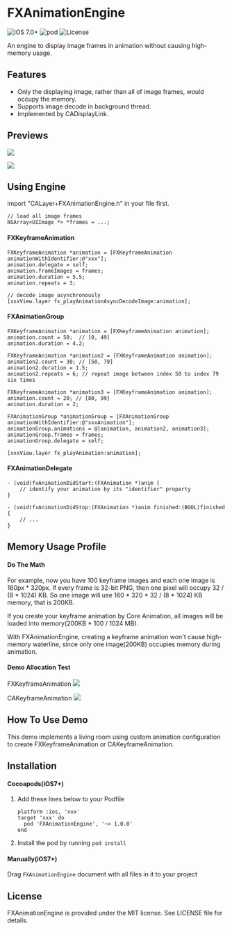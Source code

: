 # FXAnimationEngine

![iOS 7.0+](https://img.shields.io/badge/iOS-7.0%2B-orange.svg)
![pod](https://img.shields.io/badge/Cocoapods-v1.0.0-blue.svg)
![License](https://img.shields.io/badge/License-MIT-green.svg)

An engine to display image frames in animation without causing high-memory usage. 


## Features

* Only the displaying image, rather than all of image frames, would occupy the memory.
* Supports image decode in background thread.
* Implemented by CADisplayLink.

## Previews

![](http://wx2.sinaimg.cn/mw690/9161297cgy1fdmo6j4at5g209o0h7kjq.gif)

![](http://wx4.sinaimg.cn/mw690/9161297cgy1fdmokmsyghg209o0h7u10.gif)

## Using Engine

import "CALayer+FXAnimationEngine.h" in your file first.

```
// load all image frames 
NSArray<UIImage *> *frames = ...;
```

#### FXKeyframeAnimation
```
FXKeyframeAnimation *animation = [FXKeyframeAnimation animationWithIdentifier:@"xxx"];
animation.delegate = self;
animation.frameImages = frames;
animation.duration = 5.5;
animation.repeats = 3;

// decode image asynchronously
[xxxView.layer fx_playAnimationAsyncDecodeImage:animation];
```

#### FXAnimationGroup
```
FXKeyframeAnimation *animation = [FXKeyframeAnimation animation];
animation.count = 50;  // [0, 49]
animation.duration = 4.2;

FXKeyframeAnimation *animation2 = [FXKeyframeAnimation animation];
animation2.count = 30; // [50, 79]
animation2.duration = 1.5;
animation2.repeats = 6; // repeat image between index 50 to index 79 six times

FXKeyframeAnimation *animation3 = [FXKeyframeAnimation animation];
animation.count = 20; // [80, 99]
animation.duration = 2;

FXAnimationGroup *animationGroup = [FXAnimationGroup animationWithIdentifier:@"xxxAnimation"];
animationGroup.animations = @[animation, animation2, animation3];
animationGroup.frames = frames;
animationGroup.delegate = self;

[xxxView.layer fx_playAnimation:animation];
```

#### FXAnimationDelegate

```
- (void)fxAnimationDidStart:(FXAnimation *)anim {
	// identify your animation by its "identifier" property
}

- (void)fxAnimationDidStop:(FXAnimation *)anim finished:(BOOL)finished {
	// ...
}
```

## Memory Usage Profile

#### Do The Math

For example, now you have 100 keyframe images and each one image is 160px * 320px. If every frame is 32-bit PNG, then one pixel will occupy 32 / (8 * 1024) KB. So one image will use 160 * 320 * 32 / (8 * 1024) KB memory, that is 200KB.
	
If you create your keyframe animation by Core Animation, all images will be loaded into memory(200KB * 100 / 1024 MB).
	
With FXAnimationEngine, creating a keyframe animation won't cause high-memory waterline, since only one image(200KB) occupies memory during animation.

#### Demo Allocation Test

FXKeyframeAnimation
![](http://wx4.sinaimg.cn/large/9161297cgy1fdzh58acisj20m2084mz0.jpg)

CAKeyframeAnimation
![](http://wx2.sinaimg.cn/large/9161297cgy1fdzh53wwd9j20vi0aktbz.jpg)

## How To Use Demo
This demo implements a living room using custom animation configuration to create FXKeyframeAnimation or CAKeyframeAnimation. 

## Installation
#### Cocoapods(iOS7+)

1. Add these lines below to your Podfile 
	
	```
	platform :ios, 'xxx'
	target 'xxx' do
	  pod 'FXAnimationEngine', '~> 1.0.0'
	end
	```
2. Install the pod by running `pod install`

#### Manually(iOS7+)
Drag `FXAnimationEngine` document with all files in it to your project

## License
FXAnimationEngine is provided under the MIT license. See LICENSE file for details.

